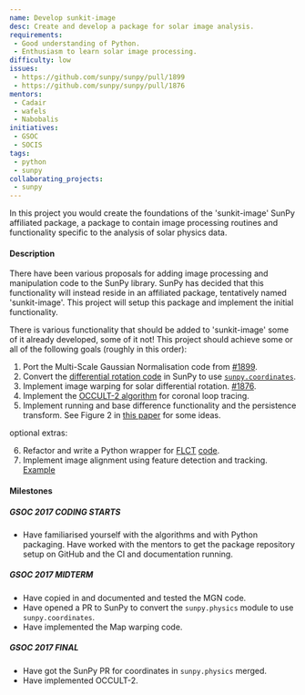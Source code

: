 ```yaml
---
name: Develop sunkit-image
desc: Create and develop a package for solar image analysis.
requirements:
 - Good understanding of Python.
 - Enthusiasm to learn solar image processing.
difficulty: low
issues:
 - https://github.com/sunpy/sunpy/pull/1899
 - https://github.com/sunpy/sunpy/pull/1876
mentors:
 - Cadair
 - wafels
 - Nabobalis
initiatives:
 - GSOC
 - SOCIS
tags:
 - python
 - sunpy
collaborating_projects:
 - sunpy
---
```


In this project you would create the foundations of the 'sunkit-image' SunPy
affiliated package, a package to contain image processing routines and
functionality specific to the analysis of solar physics data.

#### Description

There have been various proposals for adding image processing and manipulation
code to the SunPy library. SunPy has decided that this functionality will
instead reside in an affiliated package, tentatively named 'sunkit-image'. This
project will setup this package and implement the initial functionality.

There is various functionality that should be added to 'sunkit-image' some of it
already developed, some of it not! This project should achieve some or all of
the following goals (roughly in this order):

1. Port the Multi-Scale Gaussian Normalisation code from [#1899](https://github.com/sunpy/sunpy/pull/1899).
2. Convert the [differential rotation code](https://github.com/sunpy/sunpy/blob/master/sunpy/physics/differential_rotation.py) in SunPy to use [`sunpy.coordinates`](https://github.com/sunpy/sunpy/tree/master/sunpy/map).
3. Implement image warping for solar differential rotation. [#1876](https://github.com/sunpy/sunpy/pull/1876).
4. Implement the [OCCULT-2 algorithm](http://arxiv.org/abs/1307.5046) for coronal loop tracing.
5. Implement running and base difference functionality and the persistence transform. See Figure 2 in [this paper](http://iopscience.iop.org/article/10.1088/0004-637X/736/2/102/pdf) for some ideas.

optional extras:

6. Refactor and write a Python wrapper for [FLCT](https://arxiv.org/abs/0712.4289) [code](http://solarmuri.ssl.berkeley.edu/overview/publicdownloads/software.html).
8. Implement image alignment using feature detection and tracking. [Example](http://scikit-image.org/docs/dev/auto_examples/features_detection/plot_brief.html)


#### Milestones

##### GSOC 2017 CODING STARTS

* Have familiarised yourself with the algorithms and with Python packaging. Have worked with the mentors to get the package repository setup on GitHub and the CI and documentation running.

##### GSOC 2017 MIDTERM

* Have copied in and documented and tested the MGN code.
* Have opened a PR to SunPy to convert the `sunpy.physics` module to use `sunpy.coordinates`.
* Have implemented the Map warping code.

##### GSOC 2017 FINAL 

* Have got the SunPy PR for coordinates in `sunpy.physics` merged.
* Have implemented OCCULT-2.
